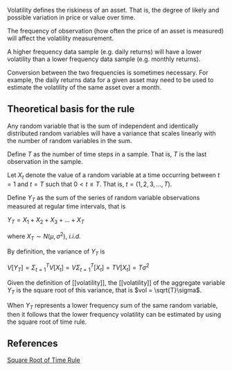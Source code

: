 Volatility defines the riskiness of an asset. That is, the degree of likely and possible variation in price or value over time.

The frequency of observation (how often the price of an asset is measured) will affect the volatility measurement.

A higher frequency data sample (e.g. daily returns) will have a lower volatility than a lower frequency data sample (e.g. monthly returns).

Conversion between the two frequencies is sometimes necessary. For example, the daily returns data for a given asset may need to be used to estimate the volatility of the same asset over a month.

## Theoretical basis for the rule  

Any random variable that is the sum of independent and identically distributed random variables will have a variance that scales linearly with the number of random variables in the sum.

Define $T$ as the number of time steps in a sample. That is, $T$ is the last observation in the sample.

Let $X_t$ denote the value of a random variable at a time occurring between $t=1$ and $t=T$ such that $0 < t \le T$. That is, $t=(1,2,3,...,T)$.

Define $Y_T$ as the sum of the series of random variable observations measured at regular time intervals, that is

$Y_T=X_1+X_2+X_3+…+X_T$

where $X_T \sim N(\mu,\sigma^2)$, _i.i.d._

By definition, the variance of $Y_T$ is

$V[Y_T] = \Sigma_{t=1}^{T} V[X_t] = V\Sigma_{t=1}^{T} [X_t] = T V[X_t] = T\sigma^2$

Given the definition of [[volatility]], the [[volatility]] of the aggregate variable $Y_T$ is the square root of this variance, that is $vol = \sqrt{T}\sigma$.

When $Y_T$ represents a lower frequency sum of the same random variable, then it follows that the lower frequency volatility can be estimated by using the square root of time rule.


## References
[Square Root of Time Rule](Square%20Root%20of%20Time%20Rule.md)
